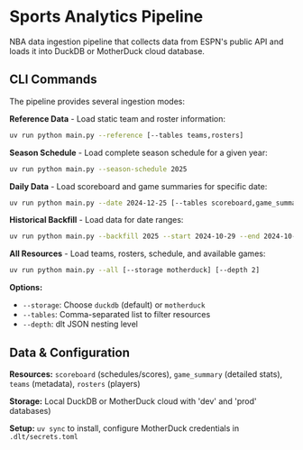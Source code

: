 # Sports Analytics Pipeline

NBA data ingestion pipeline that collects data from ESPN's public API and loads it into DuckDB or MotherDuck cloud database.

## CLI Commands

The pipeline provides several ingestion modes:

**Reference Data** - Load static team and roster information:
```bash
uv run python main.py --reference [--tables teams,rosters]
```

**Season Schedule** - Load complete season schedule for a given year:
```bash
uv run python main.py --season-schedule 2025
```

**Daily Data** - Load scoreboard and game summaries for specific date:
```bash
uv run python main.py --date 2024-12-25 [--tables scoreboard,game_summary]
```

**Historical Backfill** - Load data for date ranges:
```bash
uv run python main.py --backfill 2025 --start 2024-10-29 --end 2024-10-31
```

**All Resources** - Load teams, rosters, schedule, and available games:
```bash
uv run python main.py --all [--storage motherduck] [--depth 2]
```

**Options:**
- `--storage`: Choose `duckdb` (default) or `motherduck`  
- `--tables`: Comma-separated list to filter resources
- `--depth`: dlt JSON nesting level

## Data & Configuration

**Resources:** `scoreboard` (schedules/scores), `game_summary` (detailed stats), `teams` (metadata), `rosters` (players)

**Storage:** Local DuckDB or MotherDuck cloud with 'dev' and 'prod' databases)

**Setup:** `uv sync` to install, configure MotherDuck credentials in `.dlt/secrets.toml`